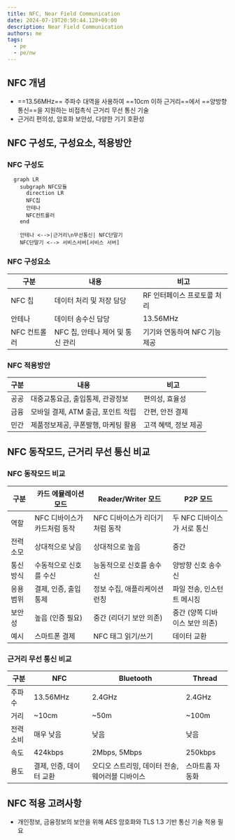 ```yaml
---
title: NFC, Near Field Communication
date: 2024-07-19T20:50:44.128+09:00
description: Near Field Communication
authors: me
tags: 
  - pe
  - pe/nw 
---
```


## NFC 개념

- ==13.56MHz== 주파수 대역을 사용하여 ==10cm 이하 근거리==에서 ==양방향 통신==을 지원하는 비접촉식 근거리 무선 통신 기술
- 근거리 편의성, 암호화 보안성, 다양한 기기 호환성

## NFC 구성도, 구성요소, 적용방안

### NFC 구성도

```mermaid
  graph LR
    subgraph NFC모듈
      direction LR
      NFC칩
      안테나
      NFC컨트롤러
    end

    안테나 <-->|근거리\n무선통신| NFC단말기
    NFC단말기 <--> 서비스서버[서비스 서버]
```

### NFC 구성요소

| 구분 | 내용 | 비고 |
| --- | --- | --- |
| NFC 칩 | 데이터 처리 및 저장 담당 | RF 인터페이스 프로토콜 처리 |
| 안테나 | 데이터 송수신 담당 | 13.56MHz |
| NFC 컨트롤러  | NFC 칩, 안테나 제어 및 통신 관리 | 기기와 연동하여 NFC 기능 제공 |

### NFC 적용방안

| 구분 | 내용 | 비고 |
| --- | --- | --- |
| 공공 | 대중교통요금, 출입통제, 관광정보 | 편의성, 효율성 |
| 금융 | 모바일 결제, ATM 출금, 포인트 적립 | 간편, 안전 결제 |
| 민간 | 제품정보제공, 쿠폰발행, 마케팅 활용 | 고객 혜택, 정보 제공 |

## NFC 동작모드, 근거리 무선 통신 비교

### NFC 동작모드 비교

| 구분 | 카드 에뮬레이션 모드 | Reader/Writer 모드 | P2P 모드 |
|------|--------------------|-----------------|-------------------|
| 역할  | NFC 디바이스가 카드처럼 동작 | NFC 디바이스가 리더기처럼 동작 | 두 NFC 디바이스가 서로 통신 |
| 전력 소모 | 상대적으로 낮음 | 상대적으로 높음 | 중간 |
| 통신 방식 | 수동적으로 신호를 수신 | 능동적으로 신호를 송수신 | 양방향 신호 송수신 |
| 응용 범위 | 결제, 인증, 출입 통제 | 정보 수집, 애플리케이션 런칭 | 파일 전송, 인스턴트 메시징 |
| 보안성 | 높음 (인증 필요) | 중간 (리더기 보안 의존) | 중간 (양쪽 디바이스 보안 의존) |
| 예시  | 스마트폰 결제 | NFC 태그 읽기/쓰기 | 데이터 교환 |

### 근거리 무선 통신 비교

| 구분 | NFC | Bluetooth | Thread |
| --- | --- | --- | --- |
| 주파수 | 13.56MHz | 2.4GHz  | 2.4GHz |
| 거리 | ~10cm | ~50m | ~100m  |
| 전력소비 | 매우 낮음 | 낮음 | 낮음 |
| 속도 | 424kbps | 2Mbps, 5Mbps | 250kbps |
| 용도 | 결제, 인증, 데이터 교환 | 오디오 스트리밍, 데이터 전송, 웨어러블 디바이스 | 스마트홈 자동화 |

## NFC 적용 고려사항

- 개인정보, 금융정보의 보안을 위해 AES 암호화와 TLS 1.3 기반 통신 기술 적용 필요
